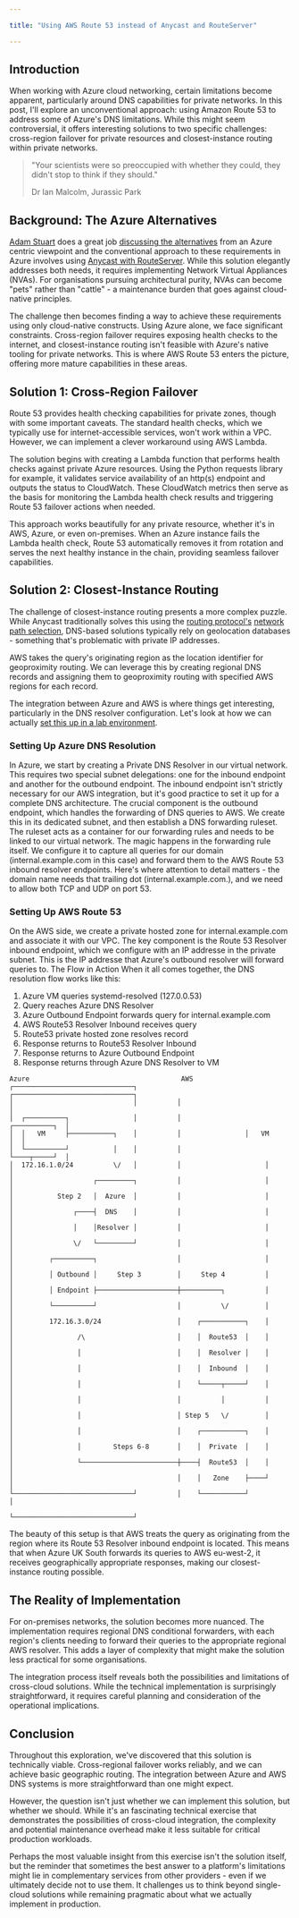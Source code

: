 ```yaml
---

title: "Using AWS Route 53 instead of Anycast and RouteServer"

---
```


## Introduction

When working with Azure cloud networking, certain limitations become apparent, particularly around DNS capabilities for private networks. In this post, I'll explore an unconventional approach: using Amazon Route 53 to address some of Azure's DNS limitations. While this might seem controversial, it offers interesting solutions to two specific challenges: cross-region failover for private resources and closest-instance routing within private networks.

>"Your scientists were so preoccupied with whether they could, they didn't stop to think if they should."
>
>Dr Ian Malcolm, Jurassic Park

## Background: The Azure Alternatives

[Adam Stuart](https://www.youtube.com/c/AdamStuart1/videos) does a great job [discussing the alternatives](https://github.com/adstuart/azure-crossregion-private-lb) from an Azure centric viewpoint and the conventional approach to these requirements in Azure involves using [Anycast with RouteServer](Anycast/anycast-route-server.md). While this solution elegantly addresses both needs, it requires implementing Network Virtual Appliances (NVAs). For organisations pursuing architectural purity, NVAs can become "pets" rather than "cattle" - a maintenance burden that goes against cloud-native principles.

The challenge then becomes finding a way to achieve these requirements using only cloud-native constructs. Using Azure alone, we face significant constraints. Cross-region failover requires exposing health checks to the internet, and closest-instance routing isn't feasible with Azure's native tooling for private networks. This is where AWS Route 53 enters the picture, offering more mature capabilities in these areas.

## Solution 1: Cross-Region Failover

Route 53 provides health checking capabilities for private zones, though with some important caveats. The standard health checks, which we typically use for internet-accessible services, won't work within a VPC. However, we can implement a clever workaround using AWS Lambda.

The solution begins with creating a Lambda function that performs health checks against private Azure resources. Using the Python requests library for example, it validates service availability of an http(s) endpoint and outputs the status to CloudWatch. These CloudWatch metrics then serve as the basis for monitoring the Lambda health check results and triggering Route 53 failover actions when needed.

This approach works beautifully for any private resource, whether it's in AWS, Azure, or even on-premises. When an Azure instance fails the Lambda health check, Route 53 automatically removes it from rotation and serves the next healthy instance in the chain, providing seamless failover capabilities.

## Solution 2: Closest-Instance Routing

The challenge of closest-instance routing presents a more complex puzzle. While Anycast traditionally solves this using the [routing protocol's](dijkstra-ospf.md) [network path selection](longest-prefix-matching.md), DNS-based solutions typically rely on geolocation databases - something that's problematic with private IP addresses.

AWS takes the query's originating region as the location identifier for geoproximity routing. We can leverage this by creating regional DNS records and assigning them to geoproximity routing with specified AWS regions for each record.

The integration between Azure and AWS is where things get interesting, particularly in the DNS resolver configuration. Let's look at how we can actually [set this up in a lab environment](https://github.com/simonpainter/cross-csp-r53).

### Setting Up Azure DNS Resolution

In Azure, we start by creating a Private DNS Resolver in our virtual network. This requires two special subnet delegations: one for the inbound endpoint and another for the outbound endpoint. The inbound endpoint isn't strictly necessary for our AWS integration, but it's good practice to set it up for a complete DNS architecture.
The crucial component is the outbound endpoint, which handles the forwarding of DNS queries to AWS. We create this in its dedicated subnet, and then establish a DNS forwarding ruleset. The ruleset acts as a container for our forwarding rules and needs to be linked to our virtual network.
The magic happens in the forwarding rule itself. We configure it to capture all queries for our domain (internal.example.com in this case) and forward them to the AWS Route 53 inbound resolver endpoints. Here's where attention to detail matters - the domain name needs that trailing dot (internal.example.com.), and we need to allow both TCP and UDP on port 53.

### Setting Up AWS Route 53

On the AWS side, we create a private hosted zone for internal.example.com and associate it with our VPC. The key component is the Route 53 Resolver inbound endpoint, which we configure with an IP addresse in the private subnet. This is the IP addresse that Azure's outbound resolver will forward queries to.
The Flow in Action
When it all comes together, the DNS resolution flow works like this:

1) Azure VM queries systemd-resolved (127.0.0.53)
2) Query reaches Azure DNS Resolver
3) Azure Outbound Endpoint forwards query for internal.example.com
4) AWS Route53 Resolver Inbound receives query
5) Route53 private hosted zone resolves record
6) Response returns to Route53 Resolver Inbound
7) Response returns to Azure Outbound Endpoint
8) Response returns through Azure DNS Resolver to VM

```text
Azure                                      AWS
┌──────────────────────────────┐          ┌──────────────────────────────┐
│                              │          │                              │
│  ┌──────────┐                │          │                ┌──────────┐  │
│  │   VM     ├───────────┐    │          │                │   VM     │  │
│  └──────────┘           │    │          │                └────┬─────┘  │
│  172.16.1.0/24          \/   │          │                     │        │
│                    ┌─────────┐          │                     │        │
│           Step 2   │  Azure  │          │                     │        │
│               ┌────┤  DNS    │          │                     │        │
│               │    │Resolver │          │                     │        │
│               \/   └─────────┘          │                     │        │
│         ┌──────────┐                    │                     │        │
│         │ Outbound │     Step 3         │     Step 4          │        │
│         │ Endpoint ├────────────────────┼──────────┐          │        │
│         └──────────┘                    │          \/         │        │
│         172.16.3.0/24                   │    ┌───────────┐    │        │
│                /\                       │    │  Route53  │    │        │
│                │                        │    │  Resolver │    │        │
│                │                        │    │  Inbound  │    │        │
│                │                        │    └─────┬─────┘    │        │
│                │                        │          │          │        │
│                │                        │ Step 5   \/         │        │
│                │                        │    ┌───────────┐    │        │
│                │        Steps 6-8       │    │  Private  │    │        │
│                └────────────────────────┼────┤  Route53  │    │        │
│                                         │    │   Zone    ├────┘        │
└──────────────────────────────┘          │    └───────────┘             │
                                          └──────────────────────────────┘
```

The beauty of this setup is that AWS treats the query as originating from the region where its Route 53 Resolver inbound endpoint is located. This means that when Azure UK South forwards its queries to AWS eu-west-2, it receives geographically appropriate responses, making our closest-instance routing possible.

## The Reality of Implementation

For on-premises networks, the solution becomes more nuanced. The implementation requires regional DNS conditional forwarders, with each region's clients needing to forward their queries to the appropriate regional AWS resolver. This adds a layer of complexity that might make the solution less practical for some organisations.

The integration process itself reveals both the possibilities and limitations of cross-cloud solutions. While the technical implementation is surprisingly straightforward, it requires careful planning and consideration of the operational implications.

## Conclusion

Throughout this exploration, we've discovered that this solution is technically viable. Cross-regional failover works reliably, and we can achieve basic geographic routing. The integration between Azure and AWS DNS systems is more straightforward than one might expect.

However, the question isn't just whether we can implement this solution, but whether we should. While it's an fascinating technical exercise that demonstrates the possibilities of cross-cloud integration, the complexity and potential maintenance overhead make it less suitable for critical production workloads.

Perhaps the most valuable insight from this exercise isn't the solution itself, but the reminder that sometimes the best answer to a platform's limitations might lie in complementary services from other providers - even if we ultimately decide not to use them. It challenges us to think beyond single-cloud solutions while remaining pragmatic about what we actually implement in production. 